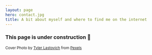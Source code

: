 ```yaml
---
layout: page
hero: contact.jpg
title: A bit about myself and where to find me on the internet
---
```


### This page is under construction 🚧

<small>Cover Photo by [Tyler Lastovich](https://www.pexels.com/@lastly) from [Pexels](https://www.pexels.com/photo/black-iphone-7-on-brown-table-699122)</small>


